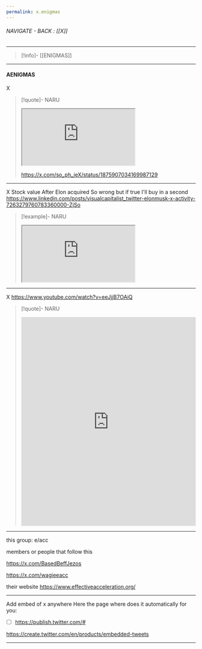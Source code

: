 ```yaml
---
permalink: x.enigmas
---
```


###### NAVIGATE - BACK : [[X]]
----
>[!info]- [[ENIGMAS]]
----
#### AENIGMAS





X
>[!quote]- NARU
><iframe allowfullscreen allow="accelerometer; autoplay; clipboard-write; encrypted-media; gyroscope; picture-in-picture" src="https://platform.twitter.com/embed/Tweet.html?id=1875907034169987129" class="iframe-container iframe-twitter"></iframe>
>
>https://x.com/so_ph_ieX/status/1875907034169987129

------

X
   Stock value
     After Elon acquired
       So wrong but if true I'll buy in a second
https://www.linkedin.com/posts/visualcapitalist_twitter-elonmusk-x-activity-7263279760783360000-ZjSo  
>[!example]- NARU  
><iframe allowfullscreen allow="accelerometer; autoplay; clipboard-write; encrypted-media; gyroscope; picture-in-picture" src="https://www.linkedin.com/posts/visualcapitalist_twitter-elonmusk-x-activity-7263279760783360000-ZjSo" class="iframe-container iframe-linkedin-post"></iframe>

------

X
https://www.youtube.com/watch?v=eeJjjB7OAiQ 
>[!quote]- NARU
><iframe allowfullscreen src="https://www.youtube.com/embed/eeJjjB7OAiQ" width="100%" height="555" frameborder="0" allow="accelerometer; autoplay; clipboard-write; encrypted-media; gyroscope; picture-in-picture"></iframe>

-----


this group: e/acc

members or people that follow this

https://x.com/BasedBeffJezos

https://x.com/wagieeacc

their website
https://www.effectiveacceleration.org/

------

Add embed of x anywhere
Here the page where does it automatically for you: 
- [ ] https://publish.twitter.com/#

https://create.twitter.com/en/products/embedded-tweets


-----
